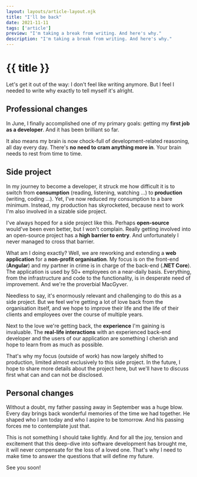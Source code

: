 ```yaml
---
layout: layouts/article-layout.njk
title: "I'll be back"
date: 2021-11-11
tags: ['article']
preview: "I'm taking a break from writing. And here's why."
description: "I'm taking a break from writing. And here's why."
---
```


# {{ title }}

Let's get it out of the way: I don't feel like writing anymore. But I feel I needed to write why exactly to tell myself it's alright.

## Professional changes

In June, I finally accomplished one of my primary goals: getting my **first job as a developer**. And it has been brilliant so far. 

It also means my brain is now chock-full of development-related reasoning, all day every day. There's **no need to cram anything more in**. Your brain needs to rest from time to time. 

## Side project

In my journey to become a developer, it struck me how difficult it is to switch from **consumption** (reading, listening, watching ...) to **production** (writing, coding ...). Yet, I've now reduced my consumption to a bare minimum. Instead, my production has skyrocketed, because next to work I'm also involved in a sizable side project. 

I've always hoped for a side project like this. Perhaps **open-source** would've been even better, but I won't complain. Really getting involved into an open-source project has a **high barrier to entry**. And unfortunately I never managed to cross that barrier. 

What am I doing exactly? Well, we are reworking and extending a **web application** for a **non-profit organisation**. My focus is on the front-end (**Angular**) and my partner in crime is in charge of the back-end (**.NET Core**). The application is used by 50+ employees on a near-daily basis. Everything, from the infrastructure and code to the functionality, is in desperate need of improvement. And we're the proverbial MacGyver.

Needless to say, it's enormously relevant and challenging to do this as a side project. But we feel we're getting a lot of love back from the organisation itself, and we hope to improve their life and the life of their clients and employees over the course of multiple years. 

Next to the love we're getting back, the **experience** I'm gaining is invaluable. The **real-life interactions** with an experienced back-end developer and the users of our application are something I cherish and hope to learn from as much as possible. 

That's why my focus (outside of work) has now largely shifted to production, limited almost exclusively to this side project. In the future, I hope to share more details about the project here, but we'll have to discuss first what can and can not be disclosed.

## Personal changes

Without a doubt, my father passing away in September was a huge blow. Every day brings back wonderful memories of the time we had together. He shaped who I am today and who I aspire to be tomorrow. And his passing forces me to contemplate just that.

This is not something I should take lightly. And for all the joy, tension and excitement that this deep-dive into software development has brought me, it will never compensate for the loss of a loved one. That's why I need to make time to answer the questions that will define my future.

See you soon!


